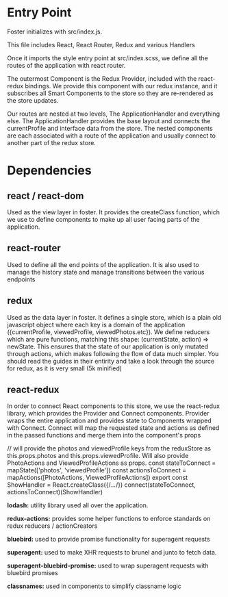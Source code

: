 # Entry Point

Foster initializes with src/index.js.  

This file includes React, React Router, Redux and various Handlers

Once it imports the style entry point at src/index.scss, we define all the routes of the application with react router.  

The outermost Component is the Redux Provider, included with the react-redux bindings. We provide this component with our redux instance, and it subscribes all Smart Components to the store so they are re-rendered as the store updates.

Our routes are nested at two levels, The ApplicationHandler and everything else.  The ApplicationHandler provides the base layout and connects the currentProfile and interface data from the store. The nested components are each associated with a route of the application and usually connect to another part of the redux store.

# Dependencies

## react / react-dom

Used as the view layer in foster.  It provides the createClass function, which we use to define components to make up all user facing parts of the application.

## react-router

Used to define all the end points of the application. It is also used to manage the history state and manage transitions between the various endpoints

## redux

Used as the data layer in foster.  It defines a single store, which is a plain old javascript object where each key is a domain of the application ({currentProfile, viewedProfile, viewedPhotos.etc}).  We define reducers which are pure functions, matching this shape: (currentState, action) => newState.  This ensures that the state of our application is only mutated through actions, which makes following the flow of data much simpler.  You should read the guides in their entirity and take a look through the source for redux, as it is very small (5k minified)

## react-redux

In order to connect React components to this store, we use the react-redux library, which provides the Provider and Connect components.  Provider wraps the entire application and provides state to Components wrapped with Connect.  Connect will map the requested state and actions as defined in the passed functions and merge them into the component's props

// will provide the photos and viewedProfile keys from the reduxStore as this.props.photos and this.props.viewedProfile.  Will also provide PhotoActions and ViewedProfileActions as props.
const stateToConnect = mapState(['photos', 'viewedProfile'])
const actionsToConnect = mapActions([PhotoActions, ViewedProfileActions])
export const ShowHandler = React.createClass({/*...*/})
connect(stateToConnect, actionsToConnect)(ShowHandler)

**lodash:** utility library used all over the application.

**redux-actions:** provides some helper functions to enforce standards on redux reducers / actionCreators  

**bluebird:** used to provide promise functionality for superagent requests

**superagent:** used to make XHR requests to brunel and junto to fetch data.

**superagent-bluebird-promise:** used to wrap superagent requests with bluebird promises

**classnames:** used in components to simplify classname logic
